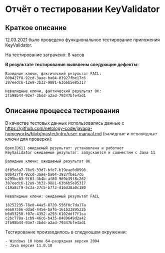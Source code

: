 # Отчёт о тестировании KeyValidator
## Краткое описание

12.03.2021 было проведено функциональное тестирование приложения KeyValidator.

На тестирование затрачено: 8 часов

**В результате тестирования выявлены следующие дефекты:**

    Валидные ключи, фактический результат FAIL:
    80b427f8-92cd-3aae-ba04-03927fbe17c6
    387eedc6-12e9-3b32-9881-63b6b5e85317
    
    Невалидные ключи, фактический результат OK:
    2fb98b44-93e7-3bdd-a2ad-79347bfe4ad1

## Описание процесса тестирования

В качестве тестовых данных использовались данные с https://github.com/netology-code/javaqa-homeworks/blob/master/intro/user-manual.md (валидные и невалидные ключи для проверки):

    OpenJDK11 ожидаемый результат: установлена и работает 
    KeyValidator ожидаемый результат: запускается и совместим с Java 11

    Валидные ключи: ожидаемый результат OK

    8f05e6a7-70e9-33d7-bfe7-b19eae0d8998
    80b427f8-92cd-3aae-ba04-3927fbe17c6
    b295bc63-9f03-3b4b-af80-969b39f8c262
    387eedc6-12e9-3b32-9881-63b6b5e85317
    c19a8cf9-5c3a-37c5-b7f3-d16d38a0c180

    Невалидные ключи: ожидаемый результат FAIL

    18252235-78e0-44a5-8720-556f0c7da17a
    e66075b6-ddad-445e-baf6-161b3289522b
    b6d53250-f07e-4352-a293-6102ddf7f1ca
    c2bc778a-1cb9-46c6-b435-0489649d2a42
    2fb98b44-93e7-3bdd-a2ad-79347bfe4ad1

Тестирование производилось в следующем окружении:

    - Windows 10 Home 64-разрядная версия 2004 
    - Java версия 11.0.10